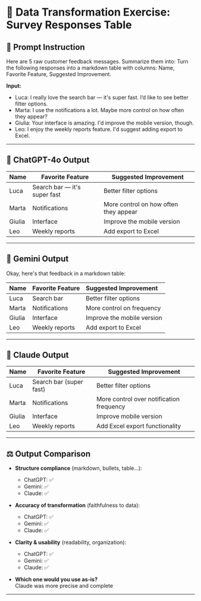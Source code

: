# 🧾 Data Transformation Exercise: Survey Responses Table

## 🧠 Prompt Instruction

Here are 5 raw customer feedback messages. Summarize them into:
Turn the following responses into a markdown table with columns: Name, Favorite Feature, Suggested Improvement.

**Input:**

- Luca: I really love the search bar — it's super fast. I’d like to see better filter options.
- Marta: I use the notifications a lot. Maybe more control on how often they appear?
- Giulia: Your interface is amazing. I'd improve the mobile version, though.
- Leo: I enjoy the weekly reports feature. I'd suggest adding export to Excel.

---

## 🤖 ChatGPT-4o Output

| Name   | Favorite Feature           | Suggested Improvement                   |
|--------|----------------------------|------------------------------------------|
| Luca   | Search bar — it's super fast | Better filter options                    |
| Marta  | Notifications               | More control on how often they appear    |
| Giulia | Interface                   | Improve the mobile version               |
| Leo    | Weekly reports              | Add export to Excel                      |

---

## 🤖 Gemini Output

Okay, here's that feedback in a markdown table:

| Name   | Favorite Feature | Suggested Improvement        |
| :----- | :--------------- | :-------------------------- |
| Luca   | Search bar       | Better filter options         |
| Marta  | Notifications    | More control on frequency   |
| Giulia | Interface        | Improve the mobile version   |
| Leo    | Weekly reports   | Add export to Excel         |

---

## 🤖 Claude Output

| Name | Favorite Feature | Suggested Improvement |
|------|-----------------|------------------------|
| Luca | Search bar (super fast) | Better filter options |
| Marta | Notifications | More control over notification frequency |
| Giulia | Interface | Improve mobile version |
| Leo | Weekly reports | Add Excel export functionality |

---

## ⚖️ Output Comparison

- **Structure compliance** (markdown, bullets, table...):

  - ChatGPT: ✅
  - Gemini: ✅
  - Claude: ✅

- **Accuracy of transformation** (faithfulness to data):

  - ChatGPT: ✅
  - Gemini: ✅
  - Claude: ✅

- **Clarity & usability** (readability, organization):

  - ChatGPT: ✅
  - Gemini: ✅
  - Claude: ✅

- **Which one would you use as-is?**  
  Claude was more precise and complete
---
